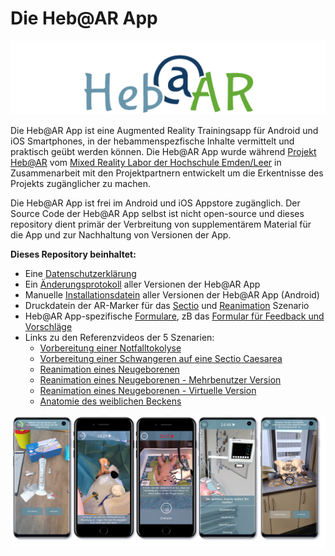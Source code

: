# Die Heb@AR App

![HebAR Logo](HebARLogo.png)

Die Heb@AR App ist eine Augmented Reality Trainingsapp für Android und iOS Smartphones, in der hebammenspezfische Inhalte vermittelt und praktisch geübt werden können. Die Heb@AR App wurde während [Projekt Heb@AR](https://www.hs-gesundheit.de/hebar/uebersicht-hebar) vom [Mixed Reality Labor der Hochschule Emden/Leer](https://mixality.de/hebar/) in Zusammenarbeit mit den Projektpartnern entwickelt um die Erkentnisse des Projekts zugänglicher zu machen.

Die Heb@AR App ist frei im Android und iOS Appstore zugänglich. Der Source Code der Heb@AR App selbst ist nicht open-source und dieses repository dient primär der Verbreitung von supplementärem Material für die App und zur Nachhaltung von Versionen der App.

**Dieses Repository beinhaltet:**
- Eine [Datenschutzerklärung](https://github.com/Mixality/HebAR/blob/main/Datenschutzerkl%C3%A4rung.pdf)
- Ein [Änderungsprotokoll](https://github.com/Mixality/HebAR/blob/main/%C3%84nderungsprotokoll.md) aller Versionen der Heb@AR App
- Manuelle [Installationsdatein](https://github.com/Mixality/HebAR/releases) aller Versionen der Heb@AR App (Android)
- Druckdatein der AR-Marker für das [Sectio](https://github.com/Mixality/HebAR/blob/main/AR-Marker/HebAR_Marker_Sectio_DinA1.pdf) und [Reanimation](https://github.com/Mixality/HebAR/blob/main/AR-Marker/HebAR_Marker_Reanimation_DinA2.pdf) Szenario
- Heb@AR App-spezifische [Formulare](https://github.com/Mixality/HebAR/tree/main/Formulare), zB das [Formular für Feedback und Vorschläge](https://github.com/Mixality/HebAR/blob/main/Formulare/HebAR_Formular_Feedback.pdf)
- Links zu den Referenzvideos der 5 Szenarien:
  -  [Vorbereitung einer Notfalltokolyse](https://www.youtube.com/watch?v=CUyuzIkvvuk&ab_channel=JonasBlattgerste)
  -  [Vorbereitung einer Schwangeren auf eine Sectio Caesarea](https://www.youtube.com/watch?v=dw4dJnryNMs&ab_channel=JonasBlattgerste)
  -  [Reanimation eines Neugeborenen](https://www.youtube.com/watch?v=KoGDslW4abM&ab_channel=JonasBlattgerste)
  -  [Reanimation eines Neugeborenen - Mehrbenutzer Version](https://www.youtube.com/watch?v=mEp0kCC-Sug&ab_channel=JonasBlattgerste)
  -  [Reanimation eines Neugeborenen - Virtuelle Version](https://www.youtube.com/watch?v=FB7izeXjDWo&t=263s&ab_channel=JonasBlattgerste)
  -  [Anatomie des weiblichen Beckens](https://www.youtube.com/watch?v=arTJ3lrHRkw&t=213s&ab_channel=JonasBlattgerste)

![HebAR Training Beispiele](HebAR_Trainings_Beispiel.png)
